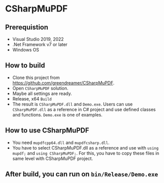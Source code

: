 # CSharpMuPDF

## Prerequistion
- Visual Studio 2019, 2022
- .Net Framework v7 or later
- Windows OS

## How to build
- Clone this project from https://github.com/greendreamer/CSharpMuPDF.
- Open `CSharpMuPDF` solution.
- Maybe all settings are ready.
- Release, x64 `Build`
- The result is `CSharpMuPDF.dll` and `Demo.exe`. Users can use `CSharpMuPDF.dll` as a reference in C# project and use defined classes and functions. `Demo.exe` is one of examples.

## How to use CSharpMuPDF
- You need `mupdfcpp64.dll` and `mupdfcsharp.dll`.
- You have to select CSharpMuPDF.dll as a reference and use with `using mupdf;` and `using CSharpMuPDF;`. For this, you have to copy these files in same level with CSharpMuPDF project.

## After build, you can run on `bin/Release/Demo.exe`
